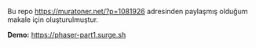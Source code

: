 Bu repo https://muratoner.net/?p=1081926 adresinden paylaşmış olduğum makale için oluşturulmuştur.

**Demo:** https://phaser-part1.surge.sh
